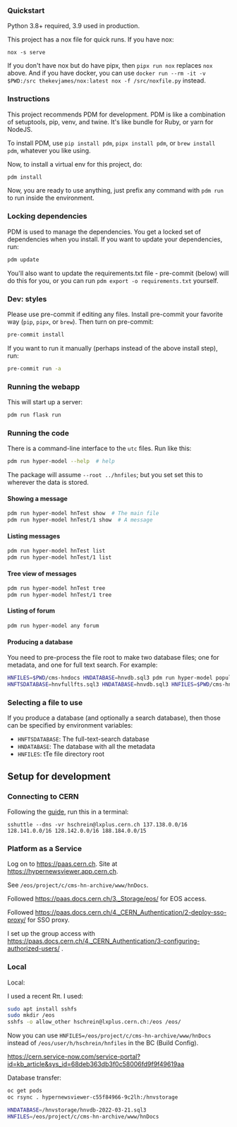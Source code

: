 ### Quickstart

Python 3.8+ required, 3.9 used in production.

This project has a nox file for quick runs. If you have nox:

```console
nox -s serve
```

If you don't have nox but do have pipx, then `pipx run nox` replaces `nox`
above. And if you have docker, you can use
`docker run --rm -it -v $PWD:/src thekevjames/nox:latest nox -f /src/noxfile.py`
instead.

### Instructions

This project recommends PDM for development. PDM is like a combination of
setuptools, pip, venv, and twine. It's like bundle for Ruby, or yarn for NodeJS.

To install PDM, use `pip install pdm`, `pipx install pdm`, or
`brew install pdm`, whatever you like using.

Now, to install a virtual env for this project, do:

```bash
pdm install
```

Now, you are ready to use anything, just prefix any command with `pdm run` to
run inside the environment.

### Locking dependencies

PDM is used to manage the dependencies. You get a locked set of dependencies
when you install. If you want to update your dependencies, run:

```bash
pdm update
```

You'll also want to update the requirements.txt file - pre-commit (below) will
do this for you, or you can run `pdm export -o requirements.txt` yourself.

### Dev: styles

Please use pre-commit if editing any files. Install pre-commit your favorite way
(`pip`, `pipx`, or `brew`). Then turn on pre-commit:

```bash
pre-commit install
```

If you want to run it manually (perhaps instead of the above install step), run:

```bash
pre-commit run -a
```

### Running the webapp

This will start up a server:

```bash
pdm run flask run
```

### Running the code

There is a command-line interface to the `utc` files. Run like this:

```bash
pdm run hyper-model --help  # help
```

The package will assume `--root ../hnfiles`; but you set set this to wherever
the data is stored.

#### Showing a message

```bash
pdm run hyper-model hnTest show  # The main file
pdm run hyper-model hnTest/1 show  # A message
```

#### Listing messages

```bash
pdm run hyper-model hnTest list
pdm run hyper-model hnTest/1 list
```

#### Tree view of messages

```bash
pdm run hyper-model hnTest tree
pdm run hyper-model hnTest/1 tree
```

#### Listing of forum

```bash
pdm run hyper-model any forum
```

#### Producing a database

You need to pre-process the file root to make two database files; one for
metadata, and one for full text search. For example:

```bash
HNFILES=$PWD/cms-hndocs HNDATABASE=hnvdb.sql3 pdm run hyper-model populate
HNFTSDATABASE=hnvfullfts.sql3 HNDATABASE=hnvdb.sql3 HNFILES=$PWD/cms-hndocs pdm run populate-search
```

### Selecting a file to use

If you produce a database (and optionally a search database), then those can be
specified by environment variables:

- `HNFTSDATABASE`: The full-text-search database
- `HNDATABASE`: The database with all the metadata
- `HNFILES`: tTe file directory root

## Setup for development

### Connecting to CERN

Following the
[guide](https://security.web.cern.ch/recommendations/en/ssh_tunneling.shtml),
run this in a terminal:

```console
sshuttle --dns -vr hschrein@lxplus.cern.ch 137.138.0.0/16 128.141.0.0/16 128.142.0.0/16 188.184.0.0/15
```

### Platform as a Service

Log on to <https://paas.cern.ch>. Site at
<https://hypernewsviewer.app.cern.ch>.

See `/eos/project/c/cms-hn-archive/www/hnDocs`.

Followed <https://paas.docs.cern.ch/3._Storage/eos/> for EOS access.

Followed <https://paas.docs.cern.ch/4._CERN_Authentication/2-deploy-sso-proxy/>
for SSO proxy.

I set up the group access with
<https://paas.docs.cern.ch/4._CERN_Authentication/3-configuring-authorized-users/>
.

### Local

Local:

I used a recent Rπ. I used:

```bash
sudo apt install sshfs
sudo mkdir /eos
sshfs -o allow_other hschrein@lxplus.cern.ch:/eos /eos/
```

Now you can use `HNFILES=/eos/project/c/cms-hn-archive/www/hnDocs` instead of
`/eos/user/h/hschrein/hnfiles` in the BC (Build Config).

<https://cern.service-now.com/service-portal?id=kb_article&sys_id=68deb363db3f0c58006fd9f9f49619aa>

Database transfer:

```bash
oc get pods
oc rsync . hypernewsviewer-c55f84966-9c2lh:/hnvstorage
```

```bash
HNDATABASE=/hnvstorage/hnvdb-2022-03-21.sql3
HNFILES=/eos/project/c/cms-hn-archive/www/hnDocs
```
